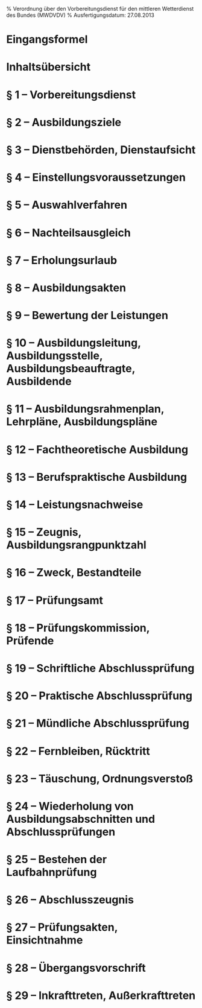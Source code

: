 % Verordnung über den Vorbereitungsdienst für den mittleren Wetterdienst des Bundes  (MWDVDV)
% Ausfertigungsdatum: 27.08.2013
 
# Eingangsformel

# Inhaltsübersicht

# § 1 – Vorbereitungsdienst

# § 2 – Ausbildungsziele

# § 3 – Dienstbehörden, Dienstaufsicht

# § 4 – Einstellungsvoraussetzungen

# § 5 – Auswahlverfahren

# § 6 – Nachteilsausgleich

# § 7 – Erholungsurlaub

# § 8 – Ausbildungsakten

# § 9 – Bewertung der Leistungen

# § 10 – Ausbildungsleitung, Ausbildungsstelle, Ausbildungsbeauftragte, Ausbildende

# § 11 – Ausbildungsrahmenplan, Lehrpläne, Ausbildungspläne

# § 12 – Fachtheoretische Ausbildung

# § 13 – Berufspraktische Ausbildung

# § 14 – Leistungsnachweise

# § 15 – Zeugnis, Ausbildungsrangpunktzahl

# § 16 – Zweck, Bestandteile

# § 17 – Prüfungsamt

# § 18 – Prüfungskommission, Prüfende

# § 19 – Schriftliche Abschlussprüfung

# § 20 – Praktische Abschlussprüfung

# § 21 – Mündliche Abschlussprüfung

# § 22 – Fernbleiben, Rücktritt

# § 23 – Täuschung, Ordnungsverstoß

# § 24 – Wiederholung von Ausbildungsabschnitten und Abschlussprüfungen

# § 25 – Bestehen der Laufbahnprüfung

# § 26 – Abschlusszeugnis

# § 27 – Prüfungsakten, Einsichtnahme

# § 28 – Übergangsvorschrift

# § 29 – Inkrafttreten, Außerkrafttreten
